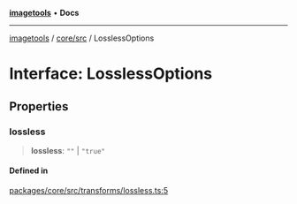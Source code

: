 [**imagetools**](../../../README.md) • **Docs**

***

[imagetools](../../../modules.md) / [core/src](../README.md) / LosslessOptions

# Interface: LosslessOptions

## Properties

### lossless

> **lossless**: `""` \| `"true"`

#### Defined in

[packages/core/src/transforms/lossless.ts:5](https://github.com/JonasKruckenberg/imagetools/blob/b6421598cd4879d5c28755c1d558f8b5955cc5a1/packages/core/src/transforms/lossless.ts#L5)
